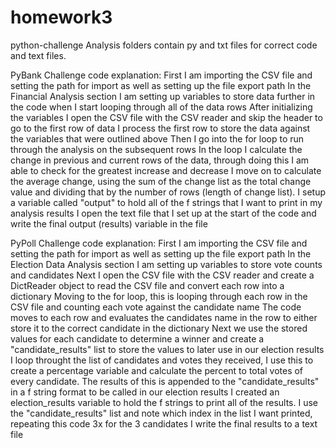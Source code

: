 # homework3
python-challenge
Analysis folders contain py and txt files for correct code and text files.


PyBank Challenge code explanation:
First I am importing the CSV file and setting the path for import as well as setting up the file export path 
In the Financial Analysis section I am setting up variables to store data further in the code when I start looping through all of the data rows
After initializing the variables I open the CSV file with the CSV reader and skip the header to go to the first row of data
I process the first row to store the data against the variables that were outlined above
Then I go into the for loop to run through the analysis on the subsequent rows
In the loop I calculate the change in previous and current rows of the data, through doing this I am able to check for the greatest increase and decrease
I move on to calculate the average change, using the sum of the change list as the total change value and dividing that by the number of rows (length of change list).
I setup a variable called "output" to hold all of the f strings that I want to print in my analysis results
I open the text file that I set up at the start of the code and write the final output (results) variable in the file

PyPoll Challenge code explanation:
First I am importing the CSV file and setting the path for import as well as setting up the file export path 
In the Election Data Analysis section I am setting up variables to store vote counts and candidates
Next I open the CSV file with the CSV reader and create a DictReader object to read the CSV file and convert each row into a dictionary
Moving to the for loop, this is looping through each row in the CSV file and counting each vote against the candidate name
The code moves to each row and evaluates the candidates name in the row to either store it to the correct candidate in the dictionary
Next we use the stored values for each candidate to determine a winner and create a "candidate_results" list to store the values to later use in our election results
I loop throught the list of candidates and votes they received, I use this to create a percentage variable and calculate the percent to total votes of every candidate.  The results of this is appended to the "candidate_results" in a f string format to be called in our election results
I created an election_results variable to hold the f strings to print all of the results.  I use the "candidate_results" list and note which index in the list I want printed, repeating this code 3x for the 3 candidates
I write the final results to a text file
